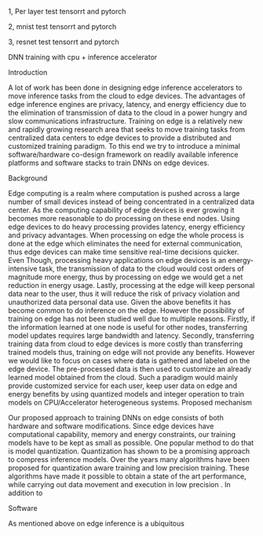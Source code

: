 1, Per layer test tensorrt and pytorch

2, mnist test tensorrt and pytorch

3, resnet test tensorrt and pytorch

 DNN training with cpu + inference accelerator

Introduction

A lot of work has been done in designing edge inference accelerators to move inference tasks from the cloud to edge devices. The advantages of edge inference engines are privacy, latency, and energy efficiency due to the elimination of transmission of data to the cloud in a power hungry and slow communications infrastructure. Training on edge is a relatively new and rapidly growing research area that seeks to move training tasks from centralized data centers to edge devices to provide a distributed and customized training paradigm. To this end we try to introduce a minimal software/hardware co-design framework on readily available inference platforms and software stacks to train DNNs on edge devices.

Background

Edge computing is a realm where computation is pushed across a large number of small devices instead of being concentrated in a centralized data center. As the computing capability of edge devices is ever growing it becomes more reasonable to do processing on these end nodes. Using edge devices to do heavy processing provides latency, energy efficiency and privacy advantages. When processing on edge the whole process is done at the edge which eliminates the need for external communication, thus edge devices can make time sensitive real-time decisions quicker. Even Though, processing heavy applications on edge devices is an energy-intensive task, the transmission of data to the cloud would cost orders of magnitude more energy, thus by processing on edge we would get a net reduction in energy usage. Lastly, processing at the edge will keep personal data near to the user, thus it will reduce the risk of privacy violation and unauthorized data personal data use.
Given the above benefits it has become common to do inference on the edge. However the possibility of training on edge has not been studied well due to multiple reasons.  Firstly, if the information learned at one node is useful for other nodes, transferring model updates requires large bandwidth and latency. Secondly,  transferring training data from cloud to edge devices is more costly than transferring trained models thus, training on edge will not provide any benefits. 
However we would like to focus on cases where data is gathered and labeled on the edge device. The pre-processed data is then used to customize an already learned model obtained from the cloud. Such a paradigm would mainly provide customized service for each user, keep user data on edge and energy benefits by using quantized models and integer operation to train models on CPU/Accelerator heterogeneous systems.
Proposed mechanism

Our proposed approach to training DNNs on edge consists of both hardware and software modifications. Since edge devices have computational capability, memory and energy constraints, our training models have to be kept as small as possible. One popular method to do that is model quantization. Quantization has shown to be a promising approach to compress inference models. Over the years many algorithms have been proposed for quantization aware training and low precision training. These algorithms have made it possible to obtain a state of the art performance, while carrying out data movement and execution in low precision  . In addition to 

Software

As mentioned above on edge inference is a ubiquitous 

